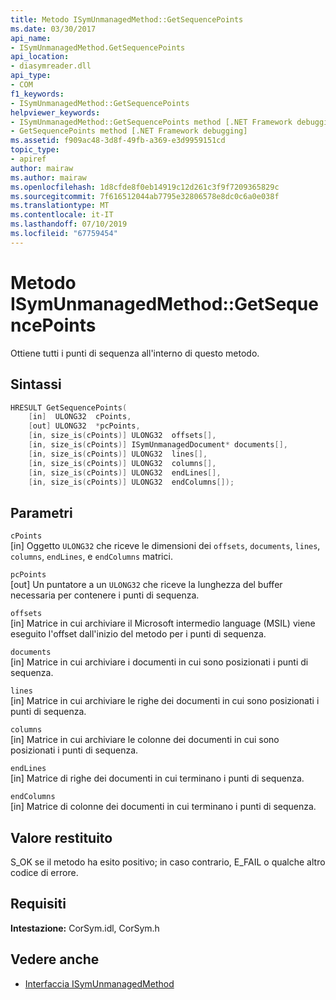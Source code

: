 ```yaml
---
title: Metodo ISymUnmanagedMethod::GetSequencePoints
ms.date: 03/30/2017
api_name:
- ISymUnmanagedMethod.GetSequencePoints
api_location:
- diasymreader.dll
api_type:
- COM
f1_keywords:
- ISymUnmanagedMethod::GetSequencePoints
helpviewer_keywords:
- ISymUnmanagedMethod::GetSequencePoints method [.NET Framework debugging]
- GetSequencePoints method [.NET Framework debugging]
ms.assetid: f909ac48-3d8f-49fb-a369-e3d9959151cd
topic_type:
- apiref
author: mairaw
ms.author: mairaw
ms.openlocfilehash: 1d8cfde8f0eb14919c12d261c3f9f7209365829c
ms.sourcegitcommit: 7f616512044ab7795e32806578e8dc0c6a0e038f
ms.translationtype: MT
ms.contentlocale: it-IT
ms.lasthandoff: 07/10/2019
ms.locfileid: "67759454"
---
```

# <a name="isymunmanagedmethodgetsequencepoints-method"></a>Metodo ISymUnmanagedMethod::GetSequencePoints
Ottiene tutti i punti di sequenza all'interno di questo metodo.  
  
## <a name="syntax"></a>Sintassi  
  
```cpp  
HRESULT GetSequencePoints(  
    [in]  ULONG32  cPoints,  
    [out] ULONG32  *pcPoints,  
    [in, size_is(cPoints)] ULONG32  offsets[],  
    [in, size_is(cPoints)] ISymUnmanagedDocument* documents[],  
    [in, size_is(cPoints)] ULONG32  lines[],  
    [in, size_is(cPoints)] ULONG32  columns[],  
    [in, size_is(cPoints)] ULONG32  endLines[],  
    [in, size_is(cPoints)] ULONG32  endColumns[]);  
```  
  
## <a name="parameters"></a>Parametri  
 `cPoints`  
 [in] Oggetto `ULONG32` che riceve le dimensioni dei `offsets`, `documents`, `lines`, `columns`, `endLines`, e `endColumns` matrici.  
  
 `pcPoints`  
 [out] Un puntatore a un `ULONG32` che riceve la lunghezza del buffer necessaria per contenere i punti di sequenza.  
  
 `offsets`  
 [in] Matrice in cui archiviare il Microsoft intermedio language (MSIL) viene eseguito l'offset dall'inizio del metodo per i punti di sequenza.  
  
 `documents`  
 [in] Matrice in cui archiviare i documenti in cui sono posizionati i punti di sequenza.  
  
 `lines`  
 [in] Matrice in cui archiviare le righe dei documenti in cui sono posizionati i punti di sequenza.  
  
 `columns`  
 [in] Matrice in cui archiviare le colonne dei documenti in cui sono posizionati i punti di sequenza.  
  
 `endLines`  
 [in] Matrice di righe dei documenti in cui terminano i punti di sequenza.  
  
 `endColumns`  
 [in] Matrice di colonne dei documenti in cui terminano i punti di sequenza.  
  
## <a name="return-value"></a>Valore restituito  
 S_OK se il metodo ha esito positivo; in caso contrario, E_FAIL o qualche altro codice di errore.  
  
## <a name="requirements"></a>Requisiti  
 **Intestazione:** CorSym.idl, CorSym.h  
  
## <a name="see-also"></a>Vedere anche

- [Interfaccia ISymUnmanagedMethod](../../../../docs/framework/unmanaged-api/diagnostics/isymunmanagedmethod-interface.md)
